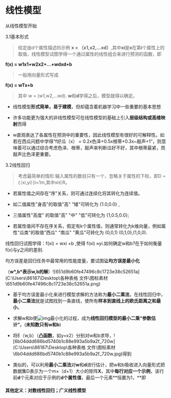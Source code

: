 # 线性模型

从线性模型开始

3.1基本形式

> 给定由d个属性描述的示例 **x = （x1,x2,...xd）**,其中**xi**是**x**在第**i**个属性上的取值，线性模型试图学得一个通过属性的线性组合来进行预测的函数，即

**f(x) = w1x1+w2x2+...+wdxd+b**

> 一般用向量形式写成
>
> 

**f(x) = wTx+b**

> 其中 w = (w1,w2,...wd). **w**和**d**学得之后，模型就得以确定。

- 线性模型**形式简单，易于建模**，但却蕴含着机器学习中一些重要的基本思想

- 许多功能更为强大的非线性模型可在线性模型的基础上引入**层级结构或高维映射**而得

- w直观表达了各属性在预测中的重要性，因此线性模型有很好的可解释性。如若在西瓜问题中学得“f好瓜（x） = 0.2x色泽+0.5x根蒂+0.3x~敲声+1”，则意味着可以通过综合考虑色泽、根蒂，敲声来判断瓜好不好，其中根蒂最紧，而敲声比色泽更重要。

3.2线性回归

> 考虑最简单的情形:输入属性的数目只有一个，忽略关于属性的下标，即D = {（xi,yi）}i=1m,其中xi∈R。

- 若属性值之间存在“序”关系，则可通过连续化将其转化为连续值。

- 如二值属性"身高"的取值"高" "矮"可转化为 {1.0,0.0} ,

- 三值属性"高度" 的取值"高" "中" "低"可转化为 {1,0.5,0.0};

- 若属性值间不存在序关系，假定有k个属性值，则通常转化为k维向量，例如属性"瓜类"的取值"西瓜" "南瓜" "黄瓜"可转化为 (0,0,1) (0,1,0),(1,0,0).

线性回归试图学得：f(xi) = wxi +b ,使得 f(xi) ≈yi.如何确定w和b?在于如何衡量f(x)与y之间的差别.

均方误差是回归任务中最常用的性能度量，要试图**让均方误差最小化**

 

（**w\*,b\*表示w,b的解**）![651d9b60fe47496c8c1723e38c52651a](C:\Users\86187\Desktop\各种表格 文件\图标素材\651d9b60fe47496c8c1723e38c52651a.png)

- 基于均方误差最小化来进行模型求解的方法称为**最小二乘法**，在线性回归中，**最小二乘法**就是试图找到一条直线，使所有**样本到直线上的欧氏距离之和最小**。

  

- 求解w和b使![img](https://img-blog.csdnimg.cn/5a9344c697824356be3ecab636f46195.png)最小化的过程，成为**线性回归模型的最小二乘“参数估计”**。(**未知数只有w和b**)

- 将E（w,b）（**凸函数**，如y=x2）分别对w和b求导，![6b04ddd686bd5740b1c88e993a5b9a2f_720w](C:\Users\86187\Desktop\各种表格 文件\图标素材\6b04ddd686bd5740b1c88e993a5b9a2f_720w.jpg)得到

- 类似的，可以利用**最小二乘法**对**w**和**d**进行估计，把w和b吸收进入向量形式把数据集D表示为一个m×（d+1）大小的矩阵**X**，其中**每行对应一个示例**，该行前**d**个元素对应于示例的**d个属性值**，最后一个元素**恒置为1，**即

#### 其他定义：对数线性回归；广义线性模型
